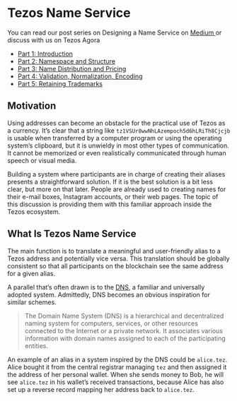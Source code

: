 # Tezos Name Service

You can read our post series on Designing a Name Service on [Medium ](https://medium.com/tezos-name-service)or discuss with us on Tezos Agora

* [Part 1: Introduction](%20https://forum.tezosagora.org/t/designing-a-name-service-part-1-introduction/1874)
* [Part 2: Namespace and Structure](https://forum.tezosagora.org/t/designing-a-name-service-part-2-namespace-and-structure/1901)
* [Part 3: Name Distribution and Pricing](https://forum.tezosagora.org/t/designing-a-name-service-part-3-name-distribution-and-pricing/1914)
* [Part 4: Validation, Normalization, Encoding](https://forum.tezosagora.org/t/designing-a-name-service-part-4-validation-normalization-encoding/1915)
* [Part 5: Retaining Trademarks](https://forum.tezosagora.org/t/designing-a-name-service-part-5-retaining-trademarks/1931)

## Motivation

Using addresses can become an obstacle for the practical use of Tezos as a currency. It’s clear that a string like `tz1VSUr8wwNhLAzempoch5d6hLRiTh8Cjcjb` is usable when transferred by a computer program or using the operating system’s clipboard, but it is unwieldy in most other types of communication. It cannot be memorized or even realistically communicated through human speech or visual media.

Building a system where participants are in charge of creating their aliases presents a straightforward solution. If it is the best solution is a bit less clear, but more on that later. People are already used to creating names for their e-mail boxes, Instagram accounts, or their web pages. The topic of this discussion is providing them with this familiar approach inside the Tezos ecosystem.

## What Is Tezos Name Service

The main function is to translate a meaningful and user-friendly alias to a Tezos address and potentially vice versa. This translation should be globally consistent so that all participants on the blockchain see the same address for a given alias.

A parallel that’s often drawn is to the [DNS](https://en.wikipedia.org/wiki/Domain_Name_System), a familiar and universally adopted system. Admittedly, DNS becomes an obvious inspiration for similar schemes.

> The Domain Name System \(DNS\) is a hierarchical and decentralized naming system for computers, services, or other resources connected to the Internet or a private network. It associates various information with domain names assigned to each of the participating entities.

An example of an alias in a system inspired by the DNS could be `alice.tez`. Alice bought it from the central registrar managing `tez` and then assigned it the address of her personal wallet. When she sends money to Bob, he will see `alice.tez` in his wallet’s received transactions, because Alice has also set up a reverse record mapping her address back to `alice.tez`.

